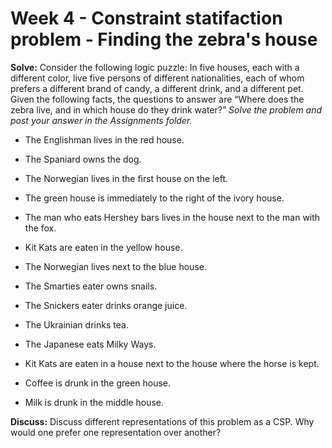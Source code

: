 # Week 4 - Constraint statifaction problem - Finding the zebra's house

**Solve:** Consider the following logic puzzle: In five houses, each with a different color, live five persons of different nationalities, each of whom prefers a different brand of candy, a different drink, and a different pet. Given the following facts, the questions to answer are “Where does the zebra live, and in which house do they drink water?”  _Solve the problem and post your answer in the Assignments folder._

- The Englishman lives in the red house.

- The Spaniard owns the dog.

- The Norwegian lives in the first house on the left.

- The green house is immediately to the right of the ivory house.

- The man who eats Hershey bars lives in the house next to the man with the fox.

- Kit Kats are eaten in the yellow house.

- The Norwegian lives next to the blue house.

- The Smarties eater owns snails.

- The Snickers eater drinks orange juice.

- The Ukrainian drinks tea.

- The Japanese eats Milky Ways.

- Kit Kats are eaten in a house next to the house where the horse is kept.

- Coffee is drunk in the green house.

- Milk is drunk in the middle house.

**Discuss:** Discuss different representations of this problem as a CSP. Why would one prefer one representation over another?